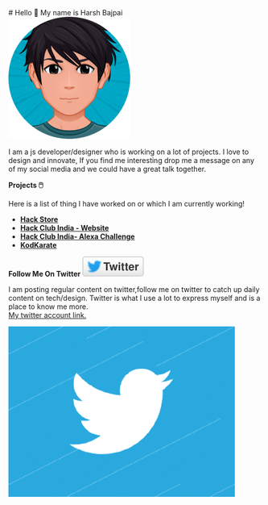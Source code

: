 <div class="container" >
# Hello 👋 My name is Harsh Bajpai
</div>
<div class="container" >
 <img  id="avatar"  src='https://github.com/bajpai244/bajpai244/blob/master/assets/avatar.png' alt="Twitter" />
</div>

<p id="para" >
I am a js developer/designer who is working on a lot of projects. I love to design and innovate, If you find me interesting drop me a message on any of my social media and we could have a great talk together.</p>

<div id="projcontainer"  >  
<b id="projects"  >Projects 🖱️</b>

<p id="projectpara" >Here is a list of thing I have worked on or which I am currently working!</p>

</div>

<div id="listcontainer" >
<ul>
 <li>
 <b>
<a href="https://github.com/hackclub/hackstore/blob/master/README.md" >Hack Store </a> 
</b>
</li>
 
<li>
<b>
 <a href="https://github.com/hackclub/india-site">Hack Club India - Website </a> 
</b>
</li>
 
 <li>
 <b> 
 <a href="https://github.com/hackclub/india-alexa">Hack Club India- Alexa Challenge </a>
 </b>
 </li>
 
 <li>
 <b>
 <a href="https://github.com/bajpai244/Kodkarate">KodKarate </a>
 </b>
 </li>

</ul>
</div>
<div id="twittercont" >
<b id="twitterh1" >Follow Me On Twitter</b>
<a href="https://twitter.com/bajpaiharsh244" >
<img id="twitterimg" src="https://github.com/bajpai244/bajpai244/blob/master/assets/twitter.svg" />
</a>
<p id="twitterpara" >I am posting regular content on twitter,follow me on twitter to catch up daily content on tech/design. Twitter is what I use a lot to express myself and is a place to know me more.
<br/>
<a href="https://twitter.com/bajpaiharsh244" >My twitter account link.</a></p>
<img id="twittergif" src="https://github.com/bajpai244/bajpai244/blob/master/assets/twitter.gif"  alt="Twitter Gif" />

</div>

<!--

**bajpai244/bajpai244** is a ✨ _special_ ✨ repository because its `README.md` (this file) appears on your GitHub profile.

Here are some ideas to get you started:

- 🔭 I’m currently working on ...
- 🌱 I’m currently learning ...
- 👯 I’m looking to collaborate on ...
- 🤔 I’m looking for help with ...
- 💬 Ask me about ...
- 📫 How to reach me: ...
- 😄 Pronouns: ...
- ⚡ Fun fact: ...
  -->
